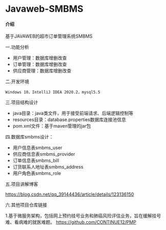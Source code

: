 # Javaweb-SMBMS

#### 介绍
基于JAVAWEB的超市订单管理系统SMBMS

一.功能分析

- 用户管理：数据库增删改查
- 订单管理：数据库增删改查
- 供应商管理：数据库增删改查

二.开发环境

    Windows 10，IntelliJ IDEA 2020.2，mysql5.5
	
三.项目结构设计

- java目录：java类文件，用于接受前端请求、后端逻辑控制等
- resources目录：database.properties数据库连接池信息
- pom.xml文件：基于maven管理的jar包

四.数据库smbms设计：
					
- 用户信息表smbms_user
- 供应商信息表smbms_provider
- 订单信息表smbms_bill
- 订货联系人地址表smbms_address
- 用户角色表smbms_role

五.项目讲解博客

https://blog.csdn.net/qq_39144436/article/details/123136150

六.其他项目仓库链接

1.基于微服务架构，包括网上预约挂号业务和肺癌风险评估业务，旨在缓解挂号难、看病难的就医难题。
https://github.com/CONTINUE12/PMP
